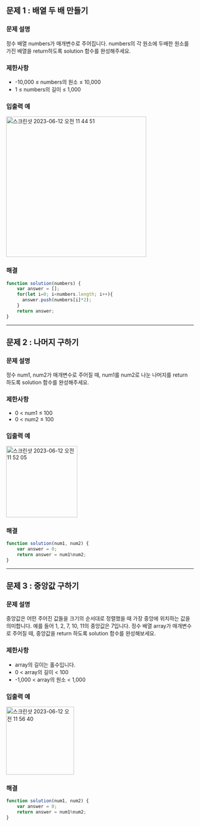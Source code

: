 ## 문제 1 : 배열 두 배 만들기  

### 문제 설명
정수 배열 numbers가 매개변수로 주어집니다. numbers의 각 원소에 두배한 원소를 가진 배열을 return하도록 solution 함수를 완성해주세요.

### 제한사항
- -10,000 ≤ numbers의 원소 ≤ 10,000
- 1 ≤ numbers의 길이 ≤ 1,000

### 입출력 예
<img width="376" alt="스크린샷 2023-06-12 오전 11 44 51" src="https://github.com/EUN-HA-CHOI/HTML-CSS-JS-Study/assets/97012561/b486daf2-5ab8-4a5b-b94a-cfbb263ce69e">

### 해결
```javascript
function solution(numbers) {
    var answer = [];
    for(let i=0; i<numbers.length; i++){
      answer.push(numbers[i]*2);
    }
    return answer;
}
```

<hr>

## 문제 2 : 나머지 구하기

### 문제 설명
정수 num1, num2가 매개변수로 주어질 때, num1를 num2로 나눈 나머지를 return 하도록 solution 함수를 완성해주세요.

### 제한사항
- 0 < num1 ≤ 100
- 0 < num2 ≤ 100

### 입출력 예
<img width="191" alt="스크린샷 2023-06-12 오전 11 52 05" src="https://github.com/EUN-HA-CHOI/HTML-CSS-JS-Study/assets/97012561/cabe7472-f220-4900-b8e1-a789df926c62">


### 해결
```javascript
function solution(num1, num2) {
    var answer = 0;
    return answer = num1%num2;
}
```

<hr>

## 문제 3 : 중앙값 구하기

### 문제 설명
중앙값은 어떤 주어진 값들을 크기의 순서대로 정렬했을 때 가장 중앙에 위치하는 값을 의미합니다. 예를 들어 1, 2, 7, 10, 11의 중앙값은 7입니다. 정수 배열 array가 매개변수로 주어질 때, 중앙값을 return 하도록 solution 함수를 완성해보세요.

### 제한사항
- array의 길이는 홀수입니다.
- 0 < array의 길이 < 100
- -1,000 < array의 원소 < 1,000

### 입출력 예
<img width="182" alt="스크린샷 2023-06-12 오전 11 56 40" src="https://github.com/EUN-HA-CHOI/HTML-CSS-JS-Study/assets/97012561/8c020493-70a5-4345-8c04-7f7786eea6ea">

### 해결
```javascript
function solution(num1, num2) {
    var answer = 0;
    return answer = num1%num2;
}
```
